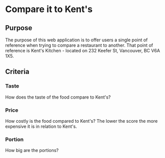 Compare it to Kent's
====================

Purpose
-------

The purpose of this web application is to offer users a single point of reference when trying to compare a restaurant to another. That point of reference is Kent's Kitchen - located on 232 Keefer St, Vancouver, BC V6A 1X5. 

Criteria
--------

### Taste

How does the taste of the food compare to Kent's? 

### Price

How costly is the food compared to Kent's? The lower the score the more expensive it is in relation to Kent's.

### Portion

How big are the portions? 